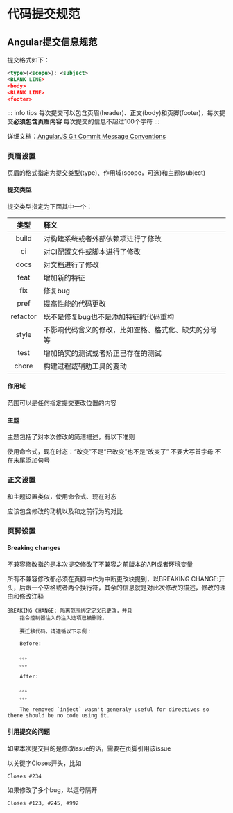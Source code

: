 # 代码提交规范

## Angular提交信息规范

提交格式如下：

```xml
<type>(<scope>): <subject>
<BLANK LINE>
<body>
<BLANK LINE>
<footer>
```

::: info tips
每次提交可以包含页眉(header)、正文(body)和页脚(footer)，每次提交**必须包含页眉内容**
每次提交的信息不超过100个字符
:::

详细文档：[AngularJS Git Commit Message Conventions](https://docs.google.com/document/d/1QrDFcIiPjSLDn3EL15IJygNPiHORgU1_OOAqWjiDU5Y/edit#heading=h.uyo6cb12dt6w)

### 页眉设置

页眉的格式指定为提交类型(type)、作用域(scope，可选)和主题(subject)

#### 提交类型

提交类型指定为下面其中一个：

| 类型 | 释义 |
| :--: | :-- |
| build | 对构建系统或者外部依赖项进行了修改 |
| ci | 对CI配置文件或脚本进行了修改 |
| docs | 对文档进行了修改 |
| feat | 增加新的特征 |
| fix | 修复bug |
| pref | 提高性能的代码更改 |
| refactor | 既不是修复bug也不是添加特征的代码重构 |
| style | 不影响代码含义的修改，比如空格、格式化、缺失的分号等 |
| test | 增加确实的测试或者矫正已存在的测试 |
| chore | 构建过程或辅助工具的变动 |

#### 作用域

范围可以是任何指定提交更改位置的内容

#### 主题

主题包括了对本次修改的简洁描述，有以下准则

使用命令式，现在时态：“改变”不是“已改变”也不是“改变了”
不要大写首字母
不在末尾添加句号

### 正文设置

和主题设置类似，使用命令式、现在时态

应该包含修改的动机以及和之前行为的对比

### 页脚设置

#### Breaking changes

不兼容修改指的是本次提交修改了不兼容之前版本的API或者环境变量

所有不兼容修改都必须在页脚中作为中断更改块提到，以BREAKING CHANGE:开头，后跟一个空格或者两个换行符，其余的信息就是对此次修改的描述，修改的理由和修改注释

```
BREAKING CHANGE: 隔离范围绑定定义已更改，并且
    指令控制器注入的注入选项已被删除。

    要迁移代码，请遵循以下示例：

    Before:

    。。。
    。。。

    After:

    。。。
    。。。

    The removed `inject` wasn't generaly useful for directives so there should be no code using it.
```

#### 引用提交的问题

如果本次提交目的是修改issue的话，需要在页脚引用该issue

以关键字Closes开头，比如

``` Closes #234 ```

如果修改了多个bug，以逗号隔开

``` Closes #123, #245, #992 ```
